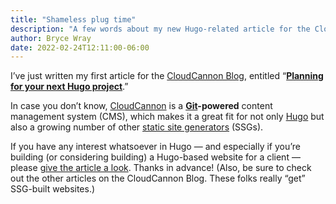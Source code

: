 ```yaml
---
title: "Shameless plug time"
description: "A few words about my new Hugo-related article for the CloudCannon blog."
author: Bryce Wray
date: 2022-02-24T12:11:00-06:00
---
```


I’ve just written my first article for the [CloudCannon Blog](https://cloudcannon.com/blog/), entitled “[**Planning for your next Hugo project**](https://cloudcannon.com/blog/planning-for-your-next-hugo-project/).”

In case you don’t know, [CloudCannon](https://cloudcannon.com) is a **[Git](https://git-scm.com)-powered** content management system (CMS), which makes it a great fit for not only [Hugo](https://gohugo.io/) but also a growing number of other [static site generators](https://github.com/myles/awesome-static-generators/) (SSGs).

If you have any interest whatsoever in Hugo — and especially if you’re building (or considering building) a Hugo-based website for a client — please [give the article a look](https://cloudcannon.com/blog/planning-for-your-next-hugo-project/). Thanks in advance! (Also, be sure to check out the other articles on the CloudCannon Blog. These folks really “get” SSG-built websites.)
